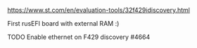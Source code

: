 https://www.st.com/en/evaluation-tools/32f429idiscovery.html

First rusEFI board with external RAM :)

TODO Enable ethernet on F429 discovery #4664
